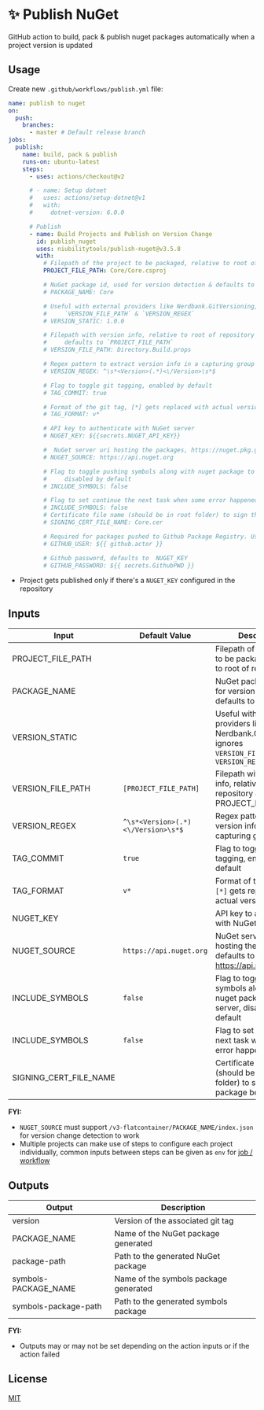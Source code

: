 # ✨ Publish NuGet

GitHub action to build, pack & publish nuget packages automatically when a project version is updated

## Usage

Create new `.github/workflows/publish.yml` file:

```yml
name: publish to nuget
on:
  push:
    branches:
      - master # Default release branch
jobs:
  publish:
    name: build, pack & publish
    runs-on: ubuntu-latest
    steps:
      - uses: actions/checkout@v2

      # - name: Setup dotnet
      #   uses: actions/setup-dotnet@v1
      #   with:
      #     dotnet-version: 6.0.0

      # Publish
      - name: Build Projects and Publish on Version Change
        id: publish_nuget
        uses: niubilitytools/publish-nuget@v3.5.8
        with:
          # Filepath of the project to be packaged, relative to root of repository
          PROJECT_FILE_PATH: Core/Core.csproj

          # NuGet package id, used for version detection & defaults to project name
          # PACKAGE_NAME: Core

          # Useful with external providers like Nerdbank.GitVersioning, ignores
          #     `VERSION_FILE_PATH` & `VERSION_REGEX`
          # VERSION_STATIC: 1.0.0

          # Filepath with version info, relative to root of repository &
          #     defaults to `PROJECT_FILE_PATH`
          # VERSION_FILE_PATH: Directory.Build.props

          # Regex pattern to extract version info in a capturing group
          # VERSION_REGEX: ^\s*<Version>(.*)<\/Version>\s*$

          # Flag to toggle git tagging, enabled by default
          # TAG_COMMIT: true

          # Format of the git tag, [*] gets replaced with actual version
          # TAG_FORMAT: v*

          # API key to authenticate with NuGet server
          # NUGET_KEY: ${{secrets.NUGET_API_KEY}}

          #  NuGet server uri hosting the packages, https://nuget.pkg.github.com or https://api.nuget.org. defaults to https://api.nuget.org
          # NUGET_SOURCE: https://api.nuget.org

          # Flag to toggle pushing symbols along with nuget package to the server,
          #     disabled by default
          # INCLUDE_SYMBOLS: false

          # Flag to set continue the next task when some error happened
          # INCLUDE_SYMBOLS: false
          # Certificate file name (should be in root folder) to sign the package before upload
          # SIGNING_CERT_FILE_NAME: Core.cer

          # Required for packages pushed to Github Package Registry. User allowed to push to repository, defaults to GITHUB_ACTOR (user that triggered the action) 
          # GITHUB_USER: ${{ github.actor }}

          # Github password, defaults to  NUGET_KEY
          # GITHUB_PASSWORD: ${{ secrets.GithubPWD }}
```

- Project gets published only if there's a `NUGET_KEY` configured in the repository

## Inputs

Input | Default Value | Description
--- | --- | ---
PROJECT_FILE_PATH | | Filepath of the project to be packaged, relative to root of repository
PACKAGE_NAME | | NuGet package id, used for version detection & defaults to project name
VERSION_STATIC| | Useful with external providers like Nerdbank.GitVersioning, ignores `VERSION_FILE_PATH` & `VERSION_REGEX`
VERSION_FILE_PATH | `[PROJECT_FILE_PATH]` | Filepath with version info, relative to root of repository & defaults to PROJECT_FILE_PATH
VERSION_REGEX | `^\s*<Version>(.*)<\/Version>\s*$` | Regex pattern to extract version info in a capturing group
TAG_COMMIT | `true` | Flag to toggle git tagging, enabled by default
TAG_FORMAT | `v*` | Format of the git tag, `[*]` gets replaced with actual version
NUGET_KEY | | API key to authenticate with NuGet server
NUGET_SOURCE | `https://api.nuget.org` | NuGet server uri hosting the packages, defaults to <https://api.nuget.org>
INCLUDE_SYMBOLS | `false` | Flag to toggle pushing symbols along with nuget package to the server, disabled by default
INCLUDE_SYMBOLS  | `false` | Flag to set continue the next task when some error happened
SIGNING_CERT_FILE_NAME||Certificate file name (should be in root folder) to sign the package before upload
**FYI:**

- `NUGET_SOURCE` must support `/v3-flatcontainer/PACKAGE_NAME/index.json` for version change detection to work
- Multiple projects can make use of steps to configure each project individually, common inputs between steps can be given as `env` for [job / workflow](https://help.github.com/en/actions/automating-your-workflow-with-github-actions/workflow-syntax-for-github-actions#env)

## Outputs

Output | Description
--- | ---
version | Version of the associated git tag
PACKAGE_NAME | Name of the NuGet package generated
package-path | Path to the generated NuGet package
symbols-PACKAGE_NAME | Name of the symbols package generated
symbols-package-path | Path to the generated symbols package

**FYI:**

- Outputs may or may not be set depending on the action inputs or if the action failed

## License

[MIT](LICENSE)
